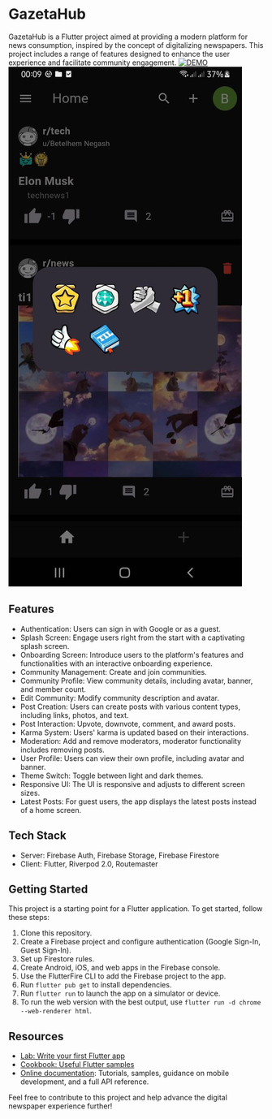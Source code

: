 # GazetaHub

GazetaHub is a Flutter project aimed at providing a modern platform for news consumption, inspired by the concept of digitalizing newspapers. This project includes a range of features designed to enhance the user experience and facilitate community engagement.
[![DEMO](https://i.ytimg.com/vi/iZTNk9p9-fY/maxresdefault.jpg)](https://www.youtube.com/watch?v=iZTNk9p9-fY "demo")  
![showcase](https://github.com/codeWizardzz/Mobile-App/blob/main/zshots/g.jpg)
## Features

- Authentication: Users can sign in with Google or as a guest.
- Splash Screen: Engage users right from the start with a captivating splash screen.
- Onboarding Screen: Introduce users to the platform's features and functionalities with an interactive onboarding experience.
- Community Management: Create and join communities.
- Community Profile: View community details, including avatar, banner, and member count.
- Edit Community: Modify community description and avatar.
- Post Creation: Users can create posts with various content types, including links, photos, and text.
- Post Interaction: Upvote, downvote, comment, and award posts.
- Karma System: Users' karma is updated based on their interactions.
- Moderation: Add and remove moderators, moderator functionality includes removing posts.
- User Profile: Users can view their own profile, including avatar and banner.
- Theme Switch: Toggle between light and dark themes.
- Responsive UI: The UI is responsive and adjusts to different screen sizes.
- Latest Posts: For guest users, the app displays the latest posts instead of a home screen.

## Tech Stack

- Server: Firebase Auth, Firebase Storage, Firebase Firestore
- Client: Flutter, Riverpod 2.0, Routemaster

## Getting Started

This project is a starting point for a Flutter application. To get started, follow these steps:

1. Clone this repository.
2. Create a Firebase project and configure authentication (Google Sign-In, Guest Sign-In).
3. Set up Firestore rules.
4. Create Android, iOS, and web apps in the Firebase console.
5. Use the FlutterFire CLI to add the Firebase project to the app.
6. Run `flutter pub get` to install dependencies.
7. Run `flutter run` to launch the app on a simulator or device.
8. To run the web version with the best output, use `flutter run -d chrome --web-renderer html`.

## Resources

- [Lab: Write your first Flutter app](https://docs.flutter.dev/get-started/codelab)
- [Cookbook: Useful Flutter samples](https://docs.flutter.dev/cookbook)
- [Online documentation](https://docs.flutter.dev/): Tutorials, samples, guidance on mobile development, and a full API reference.

Feel free to contribute to this project and help advance the digital newspaper experience further!
